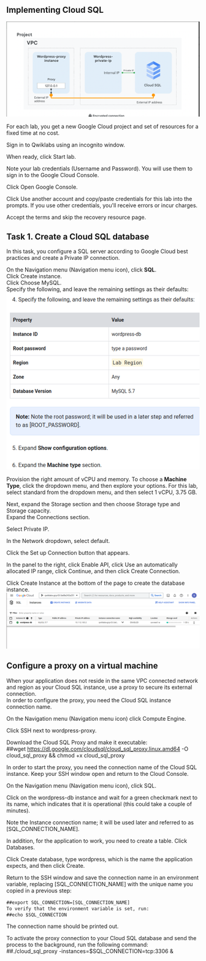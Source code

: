 ## Implementing Cloud SQL
![setup](./implementation.png)

For each lab, you get a new Google Cloud project and set of resources for a fixed time at no cost.

Sign in to Qwiklabs using an incognito window.

When ready, click Start lab.

Note your lab credentials (Username and Password). You will use them to sign in to the Google Cloud Console.

Click Open Google Console.

Click Use another account and copy/paste credentials for this lab into the prompts.
If you use other credentials, you'll receive errors or incur charges.

Accept the terms and skip the recovery resource page.

## Task 1. Create a Cloud SQL database
In this task, you configure a SQL server according to Google Cloud best practices and create a Private IP connection.

On the Navigation menu (Navigation menu icon), click **SQL**.<br>
Click Create instance.<br>
Click Choose MySQL.<br>
Specify the following, and leave the remaining settings as their defaults:<br>
![setup](./setup.png) <br>

Provision the right amount of vCPU and memory. To choose a **Machine Type**, click the dropdown menu, and then explore your options.
For this lab, select standard from the dropdown menu, and then select 1 vCPU, 3.75 GB. <br>

Next, expand the Storage section and then choose Storage type and Storage capacity. <br>
Expand the Connections section. <br>

Select Private IP.  <br>

In the Network dropdown, select default.  <br>

Click the Set up Connection button that appears.  <br>

In the panel to the right, click Enable API, click Use an automatically allocated IP range, click Continue, and then click Create Connection.  <br>

Click Create Instance at the bottom of the page to create the database instance.  <br>
![instance](./createinstance.png) <br>
## Configure a proxy on a virtual machine

When your application does not reside in the same VPC connected network and region as your Cloud SQL instance, use a proxy to secure its external connection.<br>
In order to configure the proxy, you need the Cloud SQL instance connection name. <br>

On the Navigation menu (Navigation menu icon) click Compute Engine. <br>

Click SSH next to wordpress-proxy. <br>

Download the Cloud SQL Proxy and make it executable: <br>
    ##wget https://dl.google.com/cloudsql/cloud_sql_proxy.linux.amd64 -O cloud_sql_proxy && chmod +x cloud_sql_proxy

In order to start the proxy, you need the connection name of the Cloud SQL instance. Keep your SSH window open and return to the Cloud Console. <br>

On the Navigation menu (Navigation menu icon), click SQL. <br>

Click on the wordpress-db instance and wait for a green checkmark next to its name, which indicates that it is operational (this could take a couple of minutes). <br>

Note the Instance connection name; it will be used later and referred to as [SQL_CONNECTION_NAME]. <br>

In addition, for the application to work, you need to create a table. Click Databases. <br>

Click Create database, type wordpress, which is the name the application expects, and then click Create. <br>

Return to the SSH window and save the connection name in an environment variable, replacing [SQL_CONNECTION_NAME] with the unique name you copied in a previous step: <br>

    ##export SQL_CONNECTION=[SQL_CONNECTION_NAME]
    To verify that the environment variable is set, run:
    ##echo $SQL_CONNECTION
The connection name should be printed out.

To activate the proxy connection to your Cloud SQL database and send the process to the background, run the following command:
    ##./cloud_sql_proxy -instances=$SQL_CONNECTION=tcp:3306 &